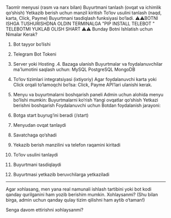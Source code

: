 
Taomlr menyusi (rasm va narx bilan)
Buyurtmani tanlash (ovqat va ichimlik qo‘shish)
Yetkazib berish uchun manzil kiritish
To‘lov usulini tanlash (naqd, karta, Click, Payme)
Buyurtmani tasdiqlash funksiyasi bo‘ladi.
⚠️⚠️BOTNI ISHGA TUSHURISHDNA OLDIN TERMINALGA "PIP INSTALL TELEBOT " TELEBOTMI YUKLAB OLISH SHART  ⚠️⚠️
Bunday Botni Ishlatish uchun Nimalar Kerak?
1. Bot tayyor bo‘lishi
2. Telegram Bot Tokeni
3. Server yoki Hosting
.4. Bazaga ulanish
Buyurtmalar va foydalanuvchilar ma'lumotini saqlash uchun:
MySQL
PostgreSQL
MongoDB
5. To‘lov tizimlari integratsiyasi (ixtiyoriy)
Agar foydalanuvchi karta yoki Click orqali to‘lamoqchi bo‘lsa:
Click, Payme API’lari ulanishi kerak.
6. Menyu va buyurtmalarni boshqarish paneli
Admin uchun alohida menyu bo‘lishi mumkin:
Buyurtmalarni ko‘rish
Yangi ovqatlar qo‘shish
Yetkazi berishni boshqarish
Foydalanuvchi uchun Botdan foydalanish jarayoni:
1. Botga start buyrug‘ini beradi (/start)
2. Menyudan ovqat tanlaydi
3. Savatchaga qo‘shadi
4. Yekazib berish manzilini va telefon raqamini kiritadi
5. To‘lov usulini tanlaydi
6. Buyurtmani tasdiqlaydi

7. Buyurtmasi yetkazib beruvchilarga yetkaziladi

---

Agar xohlasang, men yana real namunali ishlash tartibini yoki bot kodi qanday qurilganini ham yozib berishim mumkin. Xohlaysanmi?
(Shu bilan birga, admin uchun qanday qulay tizim qilishni ham aytib o‘taman!)

Senga davom ettirishni xohlaysanmi?
